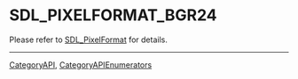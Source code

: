 # SDL_PIXELFORMAT_BGR24

Please refer to [SDL_PixelFormat](SDL_PixelFormat) for details.

----
[CategoryAPI](CategoryAPI), [CategoryAPIEnumerators](CategoryAPIEnumerators)

